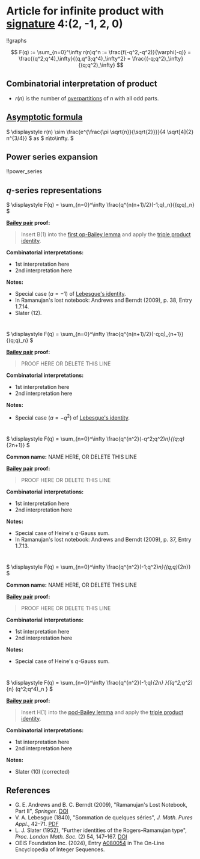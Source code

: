 # Article for infinite product with [signature](../product_signature.html) 4:(2, -1, 2, 0)

!!graphs

$$ F(q) := \sum_{n=0}^\infty r(n)q^n := \frac{f(-q^2,-q^2)}{\varphi(-q)} = \frac{(q^2;q^4)_\infty}{(q,q^3;q^4)_\infty^2} = \frac{(-q;q^2)_\infty}{(q;q^2)_\infty} $$

## Combinatorial interpretation of product

- $r(n)$ is the number of [overpartitions](../partitions.html#overpartitions) of $n$ with all odd parts.

## [Asymptotic formula](../asymptotics.html)

$ \displaystyle r(n) \sim \frac{e^{\frac{\pi  \sqrt{n}}{\sqrt{2}}}}{4 \sqrt[4]{2} n^{3/4}} $ as $ n\to\infty. $

## Power series expansion

!!power_series

## $q$-series representations

$ \displaystyle F(q) = \sum_{n=0}^\infty \frac{q^{n(n+1)/2}(-1;q)_n}{(q;q)_n} $

**[Bailey pair](../Bailey_pairs.html) proof:**
> Insert B(1) into the [first op-Bailey lemma](../Bailey_pairs.html#1st_op_Bailey_lemma) and apply the [triple product identity](../q-series.html#triple_product).

**Combinatorial interpretations:**
- 1st interpretation here
- 2nd interpretation here
    
**Notes:**
- Special case ($a=-1$) of [Lebesgue's identity](../fundamental_q-hypergeometric_sums.html#Lebesgue_id).
- In Ramanujan's lost notebook: Andrews and Berndt (2009), p. 38, Entry 1.7.14.
- Slater (12).

#

$ \displaystyle F(q) = \sum_{n=0}^\infty \frac{q^{n(n+1)/2}(-q;q)_{n+1}}{(q;q)_n} $


**[Bailey pair](../Bailey_pairs.html) proof:**
> PROOF HERE OR DELETE THIS LINE

**Combinatorial interpretations:**
- 1st interpretation here
- 2nd interpretation here
    
**Notes:**
- Special case ($a=-q^2$) of [Lebesgue's identity](../fundamental_q-hypergeometric_sums.html#Lebesgue_id).
#

$ \displaystyle F(q) = \sum_{n=0}^\infty \frac{q^{n^2}(-q^2;q^2)_n}{(q;q)_{2n+1}} $

**Common name:** NAME HERE, OR DELETE THIS LINE

**[Bailey pair](../Bailey_pairs.html) proof:**
> PROOF HERE OR DELETE THIS LINE

**Combinatorial interpretations:**
- 1st interpretation here
- 2nd interpretation here
    
**Notes:**
- Special case of Heine's $q$-Gauss sum.
- In Ramanujan's lost notebook: Andrews and Berndt (2009), p. 37, Entry 1.7.13.

#

$ \displaystyle F(q) = \sum_{n=0}^\infty \frac{q^{n^2}(-1;q^2)_n}{(q;q)_{2n}} $

**Common name:** NAME HERE, OR DELETE THIS LINE

**[Bailey pair](../Bailey_pairs.html) proof:**
> PROOF HERE OR DELETE THIS LINE

**Combinatorial interpretations:**
- 1st interpretation here
- 2nd interpretation here
    
**Notes:**
- Special case of Heine's $q$-Gauss sum.

#

$ \displaystyle F(q) = \sum_{n=0}^\infty \frac{q^{n^2}(-1;q)_{2n} }{(q^2;q^2)_{n} (q^2;q^4)_n } $

**[Bailey pair](../Bailey_pairs.html) proof:**
> Insert H(1) into the [pod-Bailey lemma](../Bailey_pairs.html#pod_Bailey_lemma) and apply the [triple product identity](../q-series.html#triple_product).

**Combinatorial interpretations:**
- 1st interpretation here
- 2nd interpretation here
    
**Notes:**
- Slater (10) (corrected)
    
## References
- G. E. Andrews and B. C. Berndt (2009), "Ramanujan's Lost Notebook, Part II", *Springer*. [DOI](https://doi.org/10.1007/b13290)
- V. A. Lebesgue (1840), "Sommation de quelques séries", *J. Math. Pures Appl.*, 42–71. [PDF](http://www.numdam.org/item/JMPA_1840_1_5__42_0.pdf)
- L. J. Slater (1952), "Further identities of the Rogers&ndash;Ramanujan type", *Proc. London Math. Soc.* (2) 54, 147–167. [DOI](https://doi.org/10.1112/plms/s2-54.2.147)
- OEIS Foundation Inc. (2024), Entry [A080054](https://oeis.org/A080054) in The On-Line Encyclopedia of Integer Sequences.
